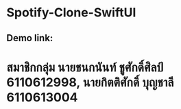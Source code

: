 # Spotify-Clone-SwiftUI
## Demo link: 
# สมาชิกกลุ่ม นายชนกนันท์ ชูศักดิ์ศิลป์ 6110612998, นายกิตติศักดิ์ บุญชาลี 6110613004
